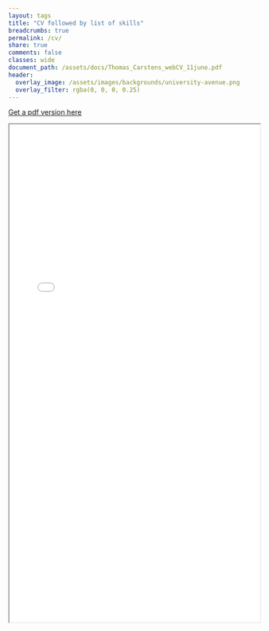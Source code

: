 ```yaml
---
layout: tags
title: "CV followed by list of skills"
breadcrumbs: true
permalink: /cv/
share: true
comments: false
classes: wide
document_path: /assets/docs/Thomas_Carstens_webCV_11june.pdf
header:
  overlay_image: /assets/images/backgrounds/university-avenue.png
  overlay_filter: rgba(0, 0, 0, 0.25)
---
```


<a download href="{{ page.document_path }}">Get a pdf version here</a>
<iframe src="{{ page.document_path }}" width="100%" height="1000px"></iframe>

